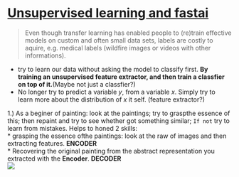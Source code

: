 # [Unsupervised learning and fastai](https://medium.com/@dhuynh95/an-introduction-to-unsupervised-learning-with-fastai-a6dbd78eca2b)
> Even though transfer learning has enabled people to (re)train effective models on custom and often small data sets, labels are costly to aquire, e.g. medical labels (wildfire images or videos with other informations).

* try to learn our data without asking the model to classify first. __By training an unsupervised feature extractor, and then train a classfier on top of it.__(Maybe not just a classfier?)  
* No longer try to predict a variable $y$, from a variable $x$. Simply try to learn more about the distribution of $x$ it self. (feature extractor?)  

1.) As a beginer of painting: look at the paintings; try to graspthe essence of this; then repaint and try to see whether got something similar; `If not` try to learn from mistakes. 
    Helps to honed 2 skills:  
    * grasping the essence ofthe paintings: look at the raw of images and then extracting features. __ENCODER__  
    * Recovering the original painting from the abstract representation you extracted with the __Encoder__. __DECODER__  
    <img src="https://miro.medium.com/max/220/1*UXJc3rWGKGPuZSs_KcIltw.png">
